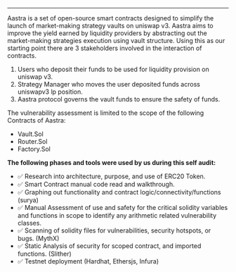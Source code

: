 ---

Aastra is a set of open-source smart contracts designed to simplify the launch of market-making strategy vaults on uniswap v3. Aastra aims to improve the yield earned by liquidity providers by abstracting out the market-making strategies execution using vault structure. Using this as our starting point there are 3 stakeholders involved in the interaction of contracts.

1. Users who deposit their funds to be used for liquidity provision on uniswap v3.
2. Strategy Manager who moves the user deposited funds across uniswapv3 lp position.
3. Aastra protocol governs the vault funds to ensure the safety of funds.

The vulnerability assessment is limited to the scope of the following Contracts of Aastra:

- Vault.Sol
- Router.Sol
- Factory.Sol

**The following phases and tools were used by us during this self audit:**

- ✅ Research into architecture, purpose, and use of ERC20 Token.
- ✅ Smart Contract manual code read and walkthrough.
- ✅ Graphing out functionality and contract logic/connectivity/functions (surya)
- ✅ Manual Assessment of use and safety for the critical solidity variables and functions in scope to identify any arithmetic related vulnerability classes.
- ✅ Scanning of solidity files for vulnerabilities, security hotspots, or bugs. (MythX)
- ✅ Static Analysis of security for scoped contract, and imported functions. (Slither)
- ✅ Testnet deployment (Hardhat, Ethersjs, Infura)
